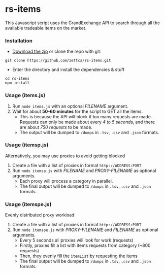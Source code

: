 # rs-items

This Javascript script uses the GrandExchange API to search through all the available tradeable items on the market.

### Installation
* [Download the zip](https://github.com/zettca/rs-items/archive/master.zip) or clone the repo with git:
```shell
git clone https://github.com/zettca/rs-items.git
```
* Enter the directory and install the dependencies & stuff
```shell
cd rs-items
npm install
```
 
### Usage (items.js)
1. Run `node items.js` with an optional *FILENAME* argument.
2. Wait for about **50-60 minutes** for the script to GET all the items.
    * This is because the API will block if too many requests are made. Requests can only be made about every *4 to 5 seconds*, and there are about *750 requests* to be made.
    * The output will be dumped to `/dumps` in `.tsv`, `.csv` and `.json` formats.

### Usage (itemsp.js)
Alternatively, you may use proxies to avoid getting blocked
1. Create a file with a list of proxies in format `http://ADDRESS:PORT`
2. Run `node itemsp.js` with *FILENAME* and *PROXY-FILENAME* as optional arguments.
    * Each proxy will process a category in parallel.
    * The final output will be dumped to `/dumps` in `.tsv`, `.csv` and `.json` formats.

### Usage (itemspe.js)
Evenly distributed proxy workload
1. Create a file with a list of proxies in format `http://ADDRESS:PORT`
2. Run `node itemspe.js` with *PROXY-FILENAME* and *FILENAME* as optional arguments.
    * Every 5 seconds all proxies will look for work (requests)
    * Firstly, proxies fill a list with items requests from category (~800 requests)
    * Then, they evenly fill the `itemList` by requesting the items
    * The final output will be dumped to `/dumps` in `.tsv`, `.csv` and `.json` formats.

